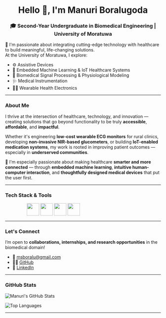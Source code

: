 <h1 align="center">Hello 👋, I'm Manuri Boralugoda</h1>
<h3 align="center">🎓 Second-Year Undergraduate in Biomedical Engineering | University of Moratuwa</h3>



🧬 I'm passionate about integrating cutting-edge technology with healthcare to build meaningful, life-changing solutions.  
At the University of Moratuwa, I explore:

- ⚙️ Assistive Devices
- 🤖 Embedded Machine Learning & IoT Healthcare Systems 
- 📡 Biomedical Signal Processing & Physiological Modeling
- 🩺 Medical Instrumentation  
- 🧘‍♂️ Wearable Health Electronics  

---

###  About Me

I thrive at the intersection of healthcare, technology, and innovation — creating solutions that go beyond functionality to be truly **accessible**, **affordable**, and **impactful**.  

Whether it's engineering **low-cost wearable ECG monitors** for rural clinics, developing **non-invasive NIR-based glucometers**, or building **IoT-enabled medication systems**, my work is rooted in improving patient outcomes — especially in **underserved communities**.

🔬 I'm especially passionate about making healthcare **smarter and more connected** — through **embedded machine learning**, **intuitive human-computer interaction**, and **thoughtfully designed medical devices** that put the user first.

---

###  Tech Stack & Tools

<p align="left">
  <img src="https://cdn.jsdelivr.net/gh/devicons/devicon/icons/python/python-original.svg" height="10"/>
  <img src="https://cdn.jsdelivr.net/gh/devicons/devicon/icons/cplusplus/cplusplus-original.svg" height="10"/>
  <img src="https://cdn.jsdelivr.net/gh/devicons/devicon/icons/arduino/arduino-original.svg" height="10"/>
  <img src="https://cdn.jsdelivr.net/gh/devicons/devicon/icons/raspberrypi/raspberrypi-line.svg" height="10"/>
  <img src="https://cdn.jsdelivr.net/gh/devicons/devicon/icons/vscode/vscode-original.svg" height="10"/>
  <img src="https://cdn.jsdelivr.net/gh/devicons/devicon/icons/nodejs/nodejs-original.svg" height="40"/>
  <img src="https://cdn.jsdelivr.net/gh/devicons/devicon/icons/html5/html5-original.svg" height="40"/>
  <img src="https://cdn.jsdelivr.net/gh/devicons/devicon/icons/css3/css3-original.svg" height="40"/>
  <img src="https://cdn.jsdelivr.net/gh/devicons/devicon/icons/javascript/javascript-original.svg" height="40"/>
</p>

---

###  Let's Connect

I’m open to **collaborations, internships, and research opportunities** in the biomedical domain!

- 📧 [msboralu@gmail.com](mailto:msboralu@gmail.com)  
- 🧑‍💻 [GitHub](https://github.com/msboralugoda)  
- 💼 [LinkedIn](https://www.linkedin.com/in/manuri-boralugoda-4884a5273/)

---

###  GitHub Stats

![Manuri's GitHub Stats](https://github-readme-stats.vercel.app/api?username=msboralugoda&show_icons=true&theme=radical)

![Top Languages](https://github-readme-stats.vercel.app/api/top-langs/?username=msboralugoda&layout=compact&theme=radical)

---



